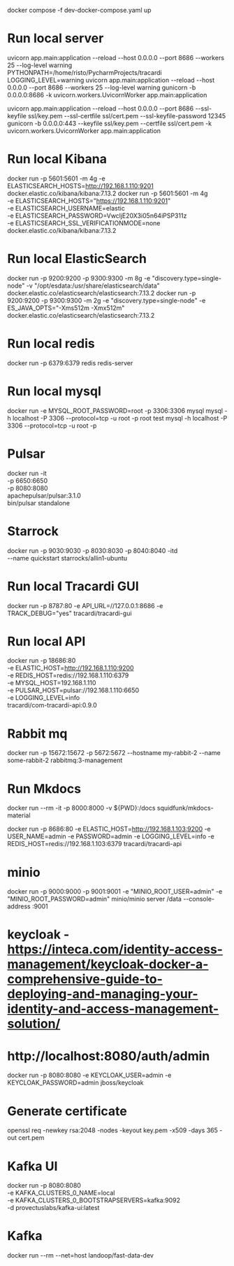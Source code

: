 docker compose -f dev-docker-compose.yaml up

# Run local server

uvicorn app.main:application --reload --host 0.0.0.0 --port 8686 --workers 25 --log-level warning
PYTHONPATH=/home/risto/PycharmProjects/tracardi LOGGING_LEVEL=warning uvicorn app.main:application --reload --host 0.0.0.0 --port 8686 --workers 25 --log-level warning
gunicorn -b 0.0.0.0:8686 -k uvicorn.workers.UvicornWorker app.main:application

uvicorn app.main:application --reload --host 0.0.0.0 --port 8686 --ssl-keyfile ssl/key.pem --ssl-certfile ssl/cert.pem  --ssl-keyfile-password 12345
gunicorn -b 0.0.0.0:443 --keyfile ssl/key.pem --certfile ssl/cert.pem -k uvicorn.workers.UvicornWorker app.main:application

# Run local Kibana
docker run -p 5601:5601 -m 4g -e ELASTICSEARCH_HOSTS=http://192.168.1.110:9201 docker.elastic.co/kibana/kibana:7.13.2
docker run -p 5601:5601 -m 4g \
-e ELASTICSEARCH_HOSTS="https://192.168.1.110:9201" \
-e ELASTICSEARCH_USERNAME=elastic \
-e ELASTICSEARCH_PASSWORD=VwcljE20X3i05n64iPSP311z \
-e ELASTICSEARCH_SSL_VERIFICATIONMODE=none \
docker.elastic.co/kibana/kibana:7.13.2

# Run local ElasticSearch
docker run -p 9200:9200 -p 9300:9300 -m 8g -e "discovery.type=single-node" -v "/opt/esdata:/usr/share/elasticsearch/data" docker.elastic.co/elasticsearch/elasticsearch:7.13.2
docker run -p 9200:9200 -p 9300:9300 -m 2g -e "discovery.type=single-node" -e ES_JAVA_OPTS="-Xms512m -Xmx512m" docker.elastic.co/elasticsearch/elasticsearch:7.13.2

# Run local redis
docker run -p 6379:6379 redis redis-server

# Run local mysql
docker run -e MYSQL_ROOT_PASSWORD=root  -p 3306:3306 mysql
mysql -h localhost -P 3306 --protocol=tcp -u root -p root test
mysql -h localhost -P 3306 --protocol=tcp -u root -p 

# Pulsar

docker run -it \
-p 6650:6650 \
-p 8080:8080 \
apachepulsar/pulsar:3.1.0 \
bin/pulsar standalone

# Starrock

docker run -p 9030:9030 -p 8030:8030 -p 8040:8040 -itd \
--name quickstart starrocks/allin1-ubuntu

# Run local Tracardi GUI
docker run -p 8787:80 -e API_URL=//127.0.0.1:8686 -e TRACK_DEBUG="yes" tracardi/tracardi-gui

# Run local API
docker run -p 18686:80 \
-e ELASTIC_HOST=http://192.168.1.110:9200 \
-e REDIS_HOST=redis://192.168.1.110:6379 \
-e MYSQL_HOST=192.168.1.110 \
-e PULSAR_HOST=pulsar://192.168.1.110:6650 \
-e LOGGING_LEVEL=info \
tracardi/com-tracardi-api:0.9.0

# Rabbit mq

docker run -p 15672:15672 -p 5672:5672 --hostname my-rabbit-2 --name some-rabbit-2 rabbitmq:3-management



# Run Mkdocs
docker run --rm -it -p 8000:8000 -v ${PWD}:/docs squidfunk/mkdocs-material


docker run -p 8686:80 -e ELASTIC_HOST=http://192.168.1.103:9200 -e USER_NAME=admin -e PASSWORD=admin -e LOGGING_LEVEL=info -e REDIS_HOST=redis://192.168.1.103:6379 tracardi/tracardi-api

# minio
docker run -p 9000:9000 -p 9001:9001 -e "MINIO_ROOT_USER=admin" -e "MINIO_ROOT_PASSWORD=admin" minio/minio server /data --console-address :9001

# keycloak - https://inteca.com/identity-access-management/keycloak-docker-a-comprehensive-guide-to-deploying-and-managing-your-identity-and-access-management-solution/
# http://localhost:8080/auth/admin
docker run -p 8080:8080 -e KEYCLOAK_USER=admin -e KEYCLOAK_PASSWORD=admin jboss/keycloak


# Generate certificate

openssl req -newkey rsa:2048 -nodes -keyout key.pem -x509 -days 365 -out cert.pem

# Kafka UI

docker run -p 8080:8080 \
	-e KAFKA_CLUSTERS_0_NAME=local \
	-e KAFKA_CLUSTERS_0_BOOTSTRAPSERVERS=kafka:9092 \
	-d provectuslabs/kafka-ui:latest


# Kafka

docker run --rm --net=host landoop/fast-data-dev
